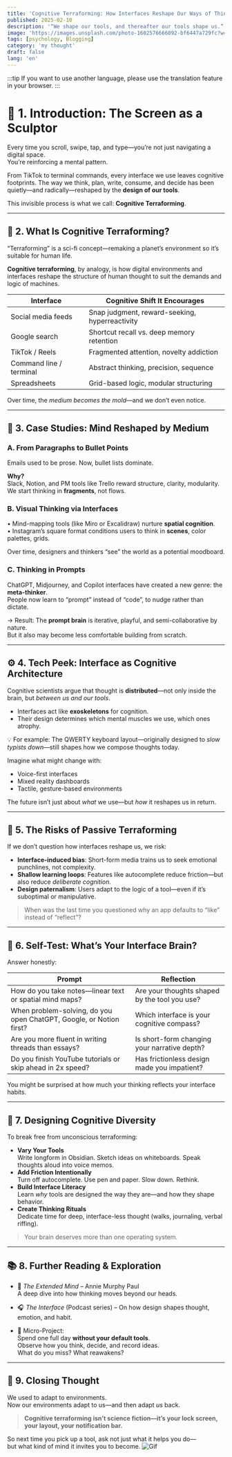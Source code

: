 ```yaml
---
title: 'Cognitive Terraforming: How Interfaces Reshape Our Ways of Thinking'
published: 2025-02-10
description: '“We shape our tools, and thereafter our tools shape us.”  — Marshall McLuhan'
image: 'https://images.unsplash.com/photo-1602576666092-bf6447a729fc?w=600&auto=format&fit=crop&q=60&ixlib=rb-4.1.0&ixid=M3wxMjA3fDB8MHxzZWFyY2h8Mnx8dXNlciUyMGludGVyZmFjZXxlbnwwfHwwfHx8MA%3D%3D'
tags: [psychology, Blogging]
category: 'my thought'
draft: false 
lang: 'en'
---
```


:::tip
If you want to use another language, please use the translation feature in your browser.
:::
# 📱 1. Introduction: The Screen as a Sculptor

Every time you scroll, swipe, tap, and type—you’re not just navigating a digital space.  
You’re reinforcing a mental pattern.  

From TikTok to terminal commands, every interface we use leaves cognitive footprints. The way we think, plan, write, consume, and decide has been quietly—and radically—reshaped by the **design of our tools**.  

This invisible process is what we call: **Cognitive Terraforming**.

---

## 🧠 2. What Is Cognitive Terraforming?

“Terraforming” is a sci-fi concept—remaking a planet’s environment so it’s suitable for human life.

**Cognitive terraforming**, by analogy, is how digital environments and interfaces reshape the structure of human thought to suit the demands and logic of machines.

| Interface              | Cognitive Shift It Encourages               |
|------------------------|---------------------------------------------|
| Social media feeds     | Snap judgment, reward-seeking, hyperreactivity |
| Google search          | Shortcut recall vs. deep memory retention  |
| TikTok / Reels         | Fragmented attention, novelty addiction     |
| Command line / terminal | Abstract thinking, precision, sequence     |
| Spreadsheets           | Grid-based logic, modular structuring       |

Over time, the *medium becomes the mold*—and we don’t even notice.

---

## 🧩 3. Case Studies: Mind Reshaped by Medium

### A. From Paragraphs to Bullet Points

Emails used to be prose. Now, bullet lists dominate.

**Why?**  
Slack, Notion, and PM tools like Trello reward structure, clarity, modularity.  
We start thinking in **fragments**, not flows.

### B. Visual Thinking via Interfaces

• Mind-mapping tools (like Miro or Excalidraw) nurture **spatial cognition**.  
• Instagram’s square format conditions users to think in **scenes**, color palettes, grids.

Over time, designers and thinkers “see” the world as a potential moodboard.

### C. Thinking in Prompts

ChatGPT, Midjourney, and Copilot interfaces have created a new genre: the **meta-thinker**.  
People now learn to “prompt” instead of “code”, to nudge rather than dictate.

→ Result: The **prompt brain** is iterative, playful, and semi-collaborative by nature.  
But it also may become less comfortable building from scratch.

---

## ⚙️ 4. Tech Peek: Interface as Cognitive Architecture

Cognitive scientists argue that thought is **distributed**—not only inside the brain, but *between us and our tools*.

- Interfaces act like **exoskeletons** for cognition.  
- Their design determines which mental muscles we use, which ones atrophy.

💡 For example: The QWERTY keyboard layout—originally designed to *slow typists down*—still shapes how we compose thoughts today.

Imagine what might change with:

- Voice-first interfaces  
- Mixed reality dashboards  
- Tactile, gesture-based environments  

The future isn’t just about *what* we use—but *how* it reshapes us in return.

---

## 🔄 5. The Risks of Passive Terraforming

If we don’t question how interfaces reshape us, we risk:

- **Interface-induced bias**: Short-form media trains us to seek emotional punchlines, not complexity.  
- **Shallow learning loops**: Features like autocomplete reduce friction—but also reduce *deliberate cognition*.  
- **Design paternalism**: Users adapt to the logic of a tool—even if it’s suboptimal or manipulative.

> When was the last time you questioned why an app defaults to “like” instead of “reflect”?

---

## 🧪 6. Self-Test: What’s Your Interface Brain?

Answer honestly:

| Prompt | Reflection |
|--------|------------|
| How do you take notes—linear text or spatial mind maps? | Are your thoughts shaped by the tool you use? |
| When problem-solving, do you open ChatGPT, Google, or Notion first? | Which interface is your cognitive compass? |
| Are you more fluent in writing threads than essays? | Is short-form changing your narrative depth? |
| Do you finish YouTube tutorials or skip ahead in 2x speed? | Has frictionless design made you impatient? |

You might be surprised at how much your thinking reflects your interface habits.

---

## 🌱 7. Designing Cognitive Diversity

To break free from unconscious terraforming:

- **Vary Your Tools**  
  Write longform in Obsidian. Sketch ideas on whiteboards. Speak thoughts aloud into voice memos.  
- **Add Friction Intentionally**  
  Turn off autocomplete. Use pen and paper. Slow down. Rethink.  
- **Build Interface Literacy**  
  Learn *why* tools are designed the way they are—and how they shape behavior.  
- **Create Thinking Rituals**  
  Dedicate time for deep, interface-less thought (walks, journaling, verbal riffing).

> Your brain deserves more than one operating system.

---

## 📚 8. Further Reading & Exploration

- 📖 *The Extended Mind* – Annie Murphy Paul  
  A deep dive into how thinking moves beyond our heads.

- 🎧 *The Interface* (Podcast series) – On how design shapes thought, emotion, and habit.

- 🧪 Micro-Project:  
  Spend one full day **without your default tools**.  
  Observe how you think, decide, and record ideas.  
  What do you miss? What reawakens?

---

## 🧠 9. Closing Thought

We used to adapt to environments.  
Now our environments adapt to us—and then adapt *us* back.

> **Cognitive terraforming isn’t science fiction—it’s your lock screen, your layout, your notification bar.**

So next time you pick up a tool, ask not just what it helps you do—  
but what kind of mind it invites you to become.
![Gif](https://media.tenor.com/iHMU61A6094AAAAM/ayanokoji-phone.gif)